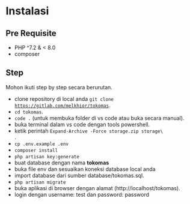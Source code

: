 # Instalasi

## Pre Requisite

-   PHP ^7.2 & < 8.0
-   composer

## Step

Mohon ikuti step by step secara berurutan.

-   clone repository di local anda <code>git clone https://gitlab.com/melkhior/tokomas</code>.
-   <code>cd tokomas</code>.
-   <code>code .</code> (untuk membuka folder di vs code atau buka secara manual).
-   buka terminal dalam vs code dengan tools powershell.
-   ketik perintah <code>Expand-Archive -Force storage.zip storage\ </code>.
-   <code>cp .env.example .env</code>
-   <code>composer install</code>
-   <code>php artisan key:generate</code>
-   buat database dengan nama <strong>tokomas</strong>
-   buka file env dan sesuaikan koneksi database local anda
-   import database dari sumber database/tokomas.sql.
-   <code>php artisan migrate</code>
-   buka aplikasi di browser dengan alamat (http://localhost/tokomas).
-   login dengan username: test dan password: password
